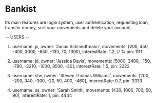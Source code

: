 # Bankist

Its main features are login system, user authentication, requesting loan, transfer money, sort your movements and delete your account.

-- USERS --
1. username: js, 
  owner: 'Jonas Schmedtmann',
  movements: [200, 450, -400, 3000, -650, -130, 70, 1300],
  interestRate: 1.2, // %
  pin: 1111

2. username: jd, 
  owner: 'Jessica Davis',
  movements: [5000, 3400, -150, -790, -3210, -1000, 8500, -30],
  interestRate: 1.5,
  pin: 2222


3. username: stw,
  owner: 'Steven Thomas Williams',
  movements: [200, -200, 340, -300, -20, 50, 400, -460],
  interestRate: 0.7,
  pin: 3333

4. username: ss,
  owner: 'Sarah Smith',
  movements: [430, 1000, 700, 50, 90],
  interestRate: 1,
  pin: 4444
